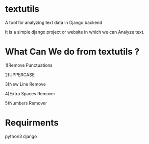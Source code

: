 # textutils
A tool for analyzing text data in Django backend

It is a simple django project or website in which we can Analyze text.
# What Can We do from textutils ?
1)Remove Punctuations

2)UPPERCASE

3)New Line Remove

4)Extra Spaces Remover

5)Numbers Remover
# Requirments
python3
django
